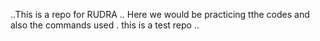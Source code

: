..This is a repo for RUDRA
..
Here we would be practicing tthe codes and also the commands used
.
this is a test repo
..
